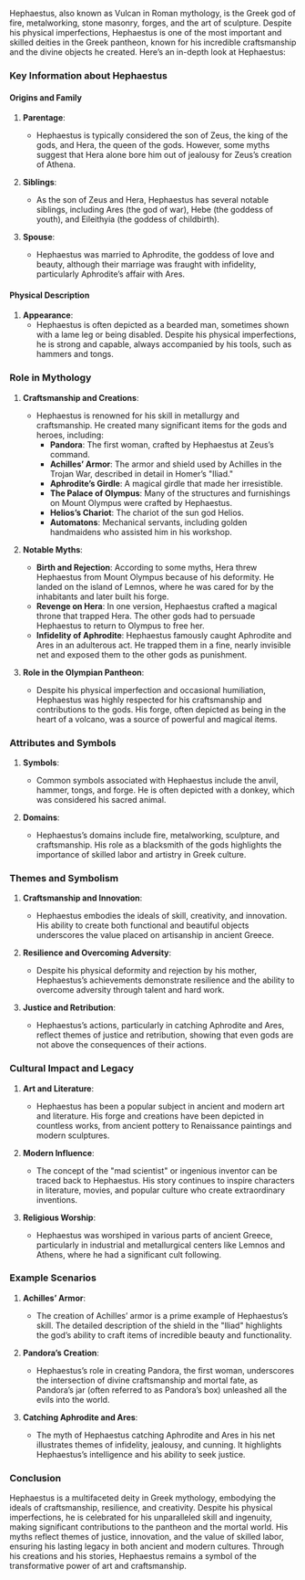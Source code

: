 Hephaestus, also known as Vulcan in Roman mythology, is the Greek god of fire, metalworking, stone masonry, forges, and the art of sculpture. Despite his physical imperfections, Hephaestus is one of the most important and skilled deities in the Greek pantheon, known for his incredible craftsmanship and the divine objects he created. Here’s an in-depth look at Hephaestus:

### Key Information about Hephaestus

#### Origins and Family
1. **Parentage**:
   - Hephaestus is typically considered the son of Zeus, the king of the gods, and Hera, the queen of the gods. However, some myths suggest that Hera alone bore him out of jealousy for Zeus’s creation of Athena.

2. **Siblings**:
   - As the son of Zeus and Hera, Hephaestus has several notable siblings, including Ares (the god of war), Hebe (the goddess of youth), and Eileithyia (the goddess of childbirth).

3. **Spouse**:
   - Hephaestus was married to Aphrodite, the goddess of love and beauty, although their marriage was fraught with infidelity, particularly Aphrodite’s affair with Ares.

#### Physical Description
1. **Appearance**:
   - Hephaestus is often depicted as a bearded man, sometimes shown with a lame leg or being disabled. Despite his physical imperfections, he is strong and capable, always accompanied by his tools, such as hammers and tongs.

### Role in Mythology

1. **Craftsmanship and Creations**:
   - Hephaestus is renowned for his skill in metallurgy and craftsmanship. He created many significant items for the gods and heroes, including:
     - **Pandora**: The first woman, crafted by Hephaestus at Zeus’s command.
     - **Achilles’ Armor**: The armor and shield used by Achilles in the Trojan War, described in detail in Homer’s "Iliad."
     - **Aphrodite’s Girdle**: A magical girdle that made her irresistible.
     - **The Palace of Olympus**: Many of the structures and furnishings on Mount Olympus were crafted by Hephaestus.
     - **Helios’s Chariot**: The chariot of the sun god Helios.
     - **Automatons**: Mechanical servants, including golden handmaidens who assisted him in his workshop.

2. **Notable Myths**:
   - **Birth and Rejection**: According to some myths, Hera threw Hephaestus from Mount Olympus because of his deformity. He landed on the island of Lemnos, where he was cared for by the inhabitants and later built his forge.
   - **Revenge on Hera**: In one version, Hephaestus crafted a magical throne that trapped Hera. The other gods had to persuade Hephaestus to return to Olympus to free her.
   - **Infidelity of Aphrodite**: Hephaestus famously caught Aphrodite and Ares in an adulterous act. He trapped them in a fine, nearly invisible net and exposed them to the other gods as punishment.

3. **Role in the Olympian Pantheon**:
   - Despite his physical imperfection and occasional humiliation, Hephaestus was highly respected for his craftsmanship and contributions to the gods. His forge, often depicted as being in the heart of a volcano, was a source of powerful and magical items.

### Attributes and Symbols

1. **Symbols**:
   - Common symbols associated with Hephaestus include the anvil, hammer, tongs, and forge. He is often depicted with a donkey, which was considered his sacred animal.

2. **Domains**:
   - Hephaestus’s domains include fire, metalworking, sculpture, and craftsmanship. His role as a blacksmith of the gods highlights the importance of skilled labor and artistry in Greek culture.

### Themes and Symbolism

1. **Craftsmanship and Innovation**:
   - Hephaestus embodies the ideals of skill, creativity, and innovation. His ability to create both functional and beautiful objects underscores the value placed on artisanship in ancient Greece.

2. **Resilience and Overcoming Adversity**:
   - Despite his physical deformity and rejection by his mother, Hephaestus’s achievements demonstrate resilience and the ability to overcome adversity through talent and hard work.

3. **Justice and Retribution**:
   - Hephaestus’s actions, particularly in catching Aphrodite and Ares, reflect themes of justice and retribution, showing that even gods are not above the consequences of their actions.

### Cultural Impact and Legacy

1. **Art and Literature**:
   - Hephaestus has been a popular subject in ancient and modern art and literature. His forge and creations have been depicted in countless works, from ancient pottery to Renaissance paintings and modern sculptures.

2. **Modern Influence**:
   - The concept of the "mad scientist" or ingenious inventor can be traced back to Hephaestus. His story continues to inspire characters in literature, movies, and popular culture who create extraordinary inventions.

3. **Religious Worship**:
   - Hephaestus was worshiped in various parts of ancient Greece, particularly in industrial and metallurgical centers like Lemnos and Athens, where he had a significant cult following.

### Example Scenarios

1. **Achilles’ Armor**:
   - The creation of Achilles’ armor is a prime example of Hephaestus’s skill. The detailed description of the shield in the "Iliad" highlights the god’s ability to craft items of incredible beauty and functionality.

2. **Pandora’s Creation**:
   - Hephaestus’s role in creating Pandora, the first woman, underscores the intersection of divine craftsmanship and mortal fate, as Pandora’s jar (often referred to as Pandora’s box) unleashed all the evils into the world.

3. **Catching Aphrodite and Ares**:
   - The myth of Hephaestus catching Aphrodite and Ares in his net illustrates themes of infidelity, jealousy, and cunning. It highlights Hephaestus’s intelligence and his ability to seek justice.

### Conclusion

Hephaestus is a multifaceted deity in Greek mythology, embodying the ideals of craftsmanship, resilience, and creativity. Despite his physical imperfections, he is celebrated for his unparalleled skill and ingenuity, making significant contributions to the pantheon and the mortal world. His myths reflect themes of justice, innovation, and the value of skilled labor, ensuring his lasting legacy in both ancient and modern cultures. Through his creations and his stories, Hephaestus remains a symbol of the transformative power of art and craftsmanship.

